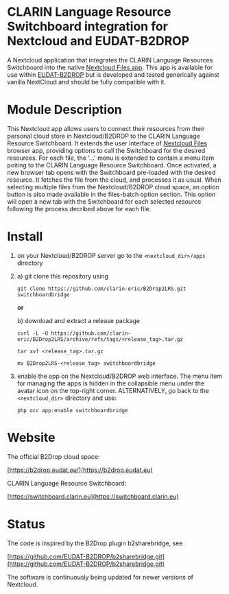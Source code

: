 # CLARIN Language Resource Switchboard integration for Nextcloud and EUDAT-B2DROP
A Nextcloud application that integrates the CLARIN Language Resources Switchboard into the native
[Nextcloud Files app](https://nextcloud.com/files/).
This app is available for use within [EUDAT-B2DROP](https://b2drop.eudat.eu) but is developed
and tested generically against vanilla NextCloud and should be fully compatible with it.

# Module Description

This Nextcloud app allows users to connect their resources from their personal cloud store in
Nextcloud/B2DROP to the CLARIN Language Resource Switchboard.  It extends the user interface of
[Nextcloud Files](https://nextcloud.com/files/) browser app, providing options to call the Switchboard
for the desired resources.
For each file, the '...' menu is extended to contain a menu item poiting to the CLARIN Language
Resource Switchboard. Once activated, a new browser tab opens with the Switchboard pre-loaded with
the desired resource. It fetches the file from the cloud, and processes it as usual.
When selecting multiple files from the Nextcloud/B2DROP cloud space, an option button is also
made available in the files-batch option section. This option will open a new tab with the Switchboard
for each selected resource following the process decribed above for each file.

# Install

1. on your Nextcloud/B2DROP server go to the `<nextcloud_dir>/apps` directory
2. 
   a) git clone this repository using

   ```git clone https://github.com/clarin-eric/B2Drop2LRS.git switchboardbridge ```

   **or**

   b) download and extract a release package


   ```curl -L -O https://github.com/clarin-eric/B2Drop2LRS/archive/refs/tags/<release_tag>.tar.gz```

   ```tar xvf <release_tag>.tar.gz```

   ```mv B2Drop2LRS-<release_tag> switchboardbridge```

3. enable the app on the Nextcloud/B2DROP web interface. The menu item for
   managing the apps is hidden in the collapsible menu under the avatar icon on
   the top-right corner. ALTERNATIVELY, go back to the `<nextcloud_dir>` directory and use:

	```php occ app:enable switchboardbridge ```


# Website

The official B2Drop cloud space:

[https://b2drop.eudat.eu/](https://b2drop.eudat.eu)

CLARIN Language Resource Switchboard:

[https://switchboard.clarin.eu](https://switchboard.clarin.eu)


# Status

The code is inspired by the B2Drop plugin b2sharebridge, see

[https://github.com/EUDAT-B2DROP/b2sharebridge.git](https://github.com/EUDAT-B2DROP/b2sharebridge.git)

The software is continuously being updated for newer versions of Nextcloud.
